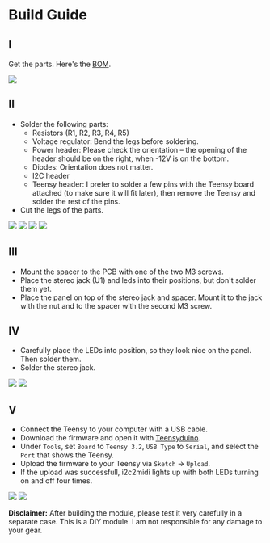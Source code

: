 # Build Guide


## I 
Get the parts. Here's the [BOM](https://github.com/attowatt/i2c2midi#BOM).

![](../pictures/i2c2midi_v_2_0_build_1.jpg)

## II
- Solder the following parts:
  - Resistors (R1, R2, R3, R4, R5)
  - Voltage regulator: Bend the legs before soldering.
  - Power header: Please check the orientation – the opening of the header should be on the right, when -12V is on the bottom.
  - Diodes: Orientation does not matter.
  - I2C header
  - Teensy header: I prefer to solder a few pins with the Teensy board attached (to make sure it will fit later), then remove the Teensy and solder the rest of the pins.
- Cut the legs of the parts.

![](../pictures/i2c2midi_v_2_0_build_2.jpg)
![](../pictures/i2c2midi_v_2_0_build_3.jpg)
![](../pictures/i2c2midi_v_2_0_build_4.jpg)
![](../pictures/i2c2midi_v_2_0_build_5.jpg)


## III
- Mount the spacer to the PCB with one of the two M3 screws.
- Place the stereo jack (U1) and leds into their positions, but don't solder them yet.
- Place the panel on top of the stereo jack and spacer. Mount it to the jack with the nut and to the spacer with the second M3 screw.

## IV
- Carefully place the LEDs into position, so they look nice on the panel. Then solder them.
- Solder the stereo jack.

![](../pictures/i2c2midi_v_2_0_build_6.jpg)
![](../pictures/i2c2midi_v_2_0_build_7.jpg)


## V
- Connect the Teensy to your computer with a USB cable.
- Download the firmware and open it with [Teensyduino](https://www.pjrc.com/teensy/td_download.html).
- Under `Tools`, set `Board` to `Teensy 3.2`, `USB Type` to `Serial`, and select the `Port` that shows the Teensy.
- Upload the firmware to your Teensy via `Sketch` → `Upload`. 
- If the upload was successfull, i2c2midi lights up with both LEDs turning on and off four times.


![](../pictures/i2c2midi_v_2_0_build_8.jpg)
![](../pictures/i2c2midi_v_2_0_build_9.jpg)

**Disclaimer:** 
After building the module, please test it very carefully in a separate case. This is a DIY module. I am not responsible for any damage to your gear.

